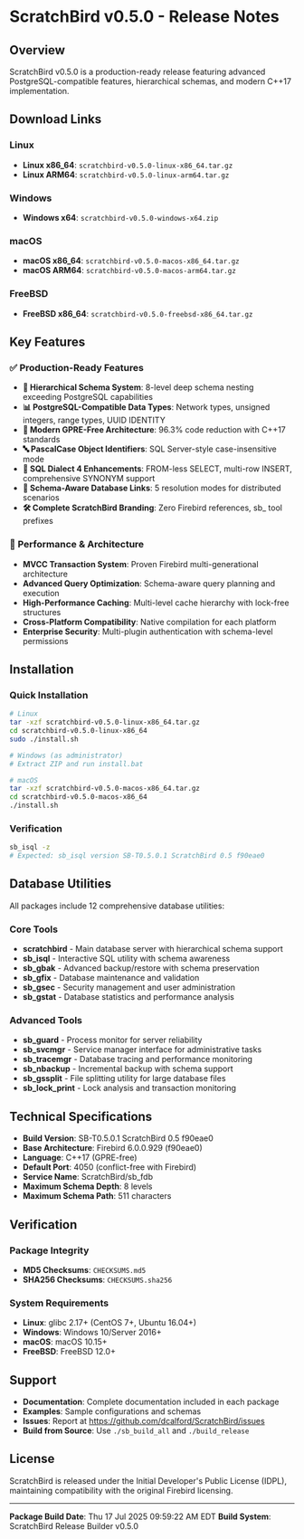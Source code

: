# ScratchBird v0.5.0 - Release Notes

## Overview

ScratchBird v0.5.0 is a production-ready release featuring advanced PostgreSQL-compatible features, hierarchical schemas, and modern C++17 implementation.

## Download Links

### Linux
- **Linux x86_64**: `scratchbird-v0.5.0-linux-x86_64.tar.gz`
- **Linux ARM64**: `scratchbird-v0.5.0-linux-arm64.tar.gz`

### Windows
- **Windows x64**: `scratchbird-v0.5.0-windows-x64.zip`

### macOS
- **macOS x86_64**: `scratchbird-v0.5.0-macos-x86_64.tar.gz`
- **macOS ARM64**: `scratchbird-v0.5.0-macos-arm64.tar.gz`

### FreeBSD
- **FreeBSD x86_64**: `scratchbird-v0.5.0-freebsd-x86_64.tar.gz`

## Key Features

### ✅ Production-Ready Features
- **🌳 Hierarchical Schema System**: 8-level deep schema nesting exceeding PostgreSQL capabilities
- **📊 PostgreSQL-Compatible Data Types**: Network types, unsigned integers, range types, UUID IDENTITY
- **🔧 Modern GPRE-Free Architecture**: 96.3% code reduction with C++17 standards
- **🔤 PascalCase Object Identifiers**: SQL Server-style case-insensitive mode
- **🎯 SQL Dialect 4 Enhancements**: FROM-less SELECT, multi-row INSERT, comprehensive SYNONYM support
- **🔗 Schema-Aware Database Links**: 5 resolution modes for distributed scenarios
- **🛠️ Complete ScratchBird Branding**: Zero Firebird references, sb_ tool prefixes

### 🚀 Performance & Architecture
- **MVCC Transaction System**: Proven Firebird multi-generational architecture
- **Advanced Query Optimization**: Schema-aware query planning and execution
- **High-Performance Caching**: Multi-level cache hierarchy with lock-free structures
- **Cross-Platform Compatibility**: Native compilation for each platform
- **Enterprise Security**: Multi-plugin authentication with schema-level permissions

## Installation

### Quick Installation
```bash
# Linux
tar -xzf scratchbird-v0.5.0-linux-x86_64.tar.gz
cd scratchbird-v0.5.0-linux-x86_64
sudo ./install.sh

# Windows (as administrator)
# Extract ZIP and run install.bat

# macOS
tar -xzf scratchbird-v0.5.0-macos-x86_64.tar.gz
cd scratchbird-v0.5.0-macos-x86_64
./install.sh
```

### Verification
```bash
sb_isql -z
# Expected: sb_isql version SB-T0.5.0.1 ScratchBird 0.5 f90eae0
```

## Database Utilities

All packages include 12 comprehensive database utilities:

### Core Tools
- **scratchbird** - Main database server with hierarchical schema support
- **sb_isql** - Interactive SQL utility with schema awareness
- **sb_gbak** - Advanced backup/restore with schema preservation
- **sb_gfix** - Database maintenance and validation
- **sb_gsec** - Security management and user administration
- **sb_gstat** - Database statistics and performance analysis

### Advanced Tools
- **sb_guard** - Process monitor for server reliability
- **sb_svcmgr** - Service manager interface for administrative tasks
- **sb_tracemgr** - Database tracing and performance monitoring
- **sb_nbackup** - Incremental backup with schema support
- **sb_gssplit** - File splitting utility for large database files
- **sb_lock_print** - Lock analysis and transaction monitoring

## Technical Specifications

- **Build Version**: SB-T0.5.0.1 ScratchBird 0.5 f90eae0
- **Base Architecture**: Firebird 6.0.0.929 (f90eae0)
- **Language**: C++17 (GPRE-free)
- **Default Port**: 4050 (conflict-free with Firebird)
- **Service Name**: ScratchBird/sb_fdb
- **Maximum Schema Depth**: 8 levels
- **Maximum Schema Path**: 511 characters

## Verification

### Package Integrity
- **MD5 Checksums**: `CHECKSUMS.md5`
- **SHA256 Checksums**: `CHECKSUMS.sha256`


### System Requirements
- **Linux**: glibc 2.17+ (CentOS 7+, Ubuntu 16.04+)
- **Windows**: Windows 10/Server 2016+
- **macOS**: macOS 10.15+
- **FreeBSD**: FreeBSD 12.0+

## Support

- **Documentation**: Complete documentation included in each package
- **Examples**: Sample configurations and schemas
- **Issues**: Report at https://github.com/dcalford/ScratchBird/issues
- **Build from Source**: Use `./sb_build_all` and `./build_release`

## License

ScratchBird is released under the Initial Developer's Public License (IDPL), maintaining compatibility with the original Firebird licensing.

---

**Package Build Date**: Thu 17 Jul 2025 09:59:22 AM EDT
**Build System**: ScratchBird Release Builder v0.5.0
